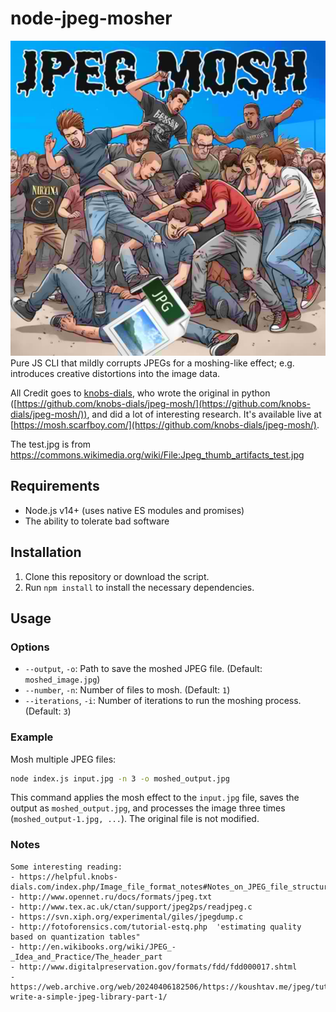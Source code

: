 # node-jpeg-mosher
![](./art.jpeg)
Pure JS CLI that mildly corrupts JPEGs for a moshing-like effect; e.g. introduces creative distortions into the image data.

All Credit goes to [knobs-dials](https://github.com/knobs-dials), who wrote the original in python ([https://github.com/knobs-dials/jpeg-mosh/](https://github.com/knobs-dials/jpeg-mosh/)), and did a lot of interesting research. It's available live at [https://mosh.scarfboy.com/](https://github.com/knobs-dials/jpeg-mosh/).

The test.jpg is from https://commons.wikimedia.org/wiki/File:Jpeg_thumb_artifacts_test.jpg

## Requirements

- Node.js v14+ (uses native ES modules and promises)
- The ability to tolerate bad software

## Installation

1. Clone this repository or download the script.
2. Run `npm install` to install the necessary dependencies.

## Usage

### Options

- `--output`, `-o`: Path to save the moshed JPEG file. (Default: `moshed_image.jpg`)
- `--number`, `-n`: Number of files to mosh. (Default: `1`)
- `--iterations`, `-i`: Number of iterations to run the moshing process. (Default: `3`)

### Example

Mosh multiple JPEG files:

```bash
node index.js input.jpg -n 3 -o moshed_output.jpg
```

This command applies the mosh effect to the `input.jpg` file, saves the output as `moshed_output.jpg`, and processes the image three times (`moshed_output-1.jpg, ...`). The original file is not modified.

### Notes

    Some interesting reading:
    - https://helpful.knobs-dials.com/index.php/Image_file_format_notes#Notes_on_JPEG_file_structure
    - http://www.opennet.ru/docs/formats/jpeg.txt
    - http://www.tex.ac.uk/ctan/support/jpeg2ps/readjpeg.c
    - https://svn.xiph.org/experimental/giles/jpegdump.c
    - http://fotoforensics.com/tutorial-estq.php  'estimating quality based on quantization tables"
    - http://en.wikibooks.org/wiki/JPEG_-_Idea_and_Practice/The_header_part
    - http://www.digitalpreservation.gov/formats/fdd/fdd000017.shtml
    - https://web.archive.org/web/20240406182506/https://koushtav.me/jpeg/tutorial/2017/11/25/lets-write-a-simple-jpeg-library-part-1/


